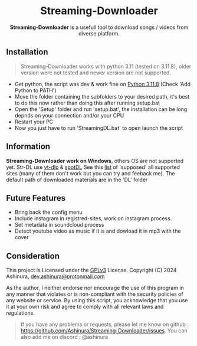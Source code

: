 <!--- mdformat-toc start --slug=github --->
<div align="center">

# Streaming-Downloader

**Streaming-Downloader** is a usefull tool to download songs / videos from diverse platform.


</div>

## Installation
  > Streaming-Downloader works with python 3.11 (tested on 3.11.8), older version were not tested and newer version are not supported.
  - Get python, the script was dev & work fine on [Python 3.11.8](https://www.python.org/downloads/release/python-3118/) (Check 'Add Python to PATH')
  - Move the folder containing the subfolders to your desired path, it's best to do this now rather than doing this after running setup.bat
  - Open the 'Setup' folder and run 'setup.bat', the installation can be long depnds on your connection and/or your CPU
  - Restart your PC
  - Now you just have to run 'StreamingDL.bat' to open launch the script


## Information
**Streaming-Downloader work on Windows**, others OS are not supported yet.
Str-DL use [yt-dlp](https://github.com/yt-dlp/yt-dlp) & [spotDL](https://github.com/spotDL/spotify-downloader)
See this [list](https://github.com/yt-dlp/yt-dlp/blob/master/supportedsites.md) of 'supposed' all supported sites (many of them don't work but you can try and feeback me).
The default path of downloaded materials are in the 'DL' folder


## Future Features
  - Bring back the config menu
  - Include instagram in registred-sites, work on instagram process.
  - Set metadata in soundcloud process
  - Detect youtube video as music if it is and dowload it in mp3 with the cover


## Consideration
This project is Licensed under the [GPLv3](/LICENSE) License.
Copyright (C) 2024 Ashinura, <dev.ashinura@protonmail.com>

As the author, I neither endorse nor encourage the use of this program in any manner that violates or is non-compliant with the security policies of any website or service.
By using this script, you acknowledge that you use it at your own risk and agree to comply with all relevant laws and regulations.

> If you have any problems or requests, please let me know on github : https://github.com/Ashinura/Streaming-Downloader/issues. 
> You can also add me on discord : @ashinura